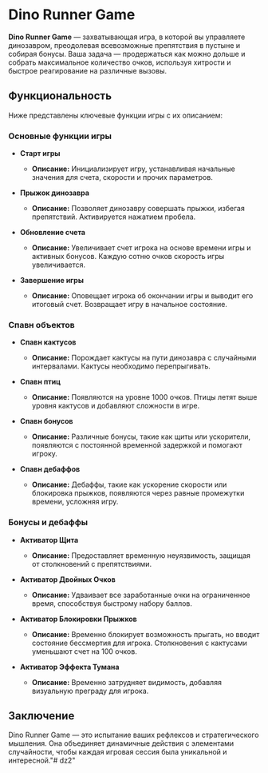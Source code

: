 # Dino Runner Game

**Dino Runner Game** — захватывающая игра, в которой вы управляете динозавром, преодолевая всевозможные препятствия в пустыне и собирая бонусы. Ваша задача — продержаться как можно дольше и собрать максимальное количество очков, используя хитрости и быстрое реагирование на различные вызовы.

## Функциональность

Ниже представлены ключевые функции игры с их описанием:

### Основные функции игры

- **Старт игры**
  - **Описание:** Инициализирует игру, устанавливая начальные значения для счета, скорости и прочих параметров.
  
- **Прыжок динозавра**
  - **Описание:** Позволяет динозавру совершать прыжки, избегая препятствий. Активируется нажатием пробела.
  
- **Обновление счета**
  - **Описание:** Увеличивает счет игрока на основе времени игры и активных бонусов. Каждую сотню очков скорость игры увеличивается.
  
- **Завершение игры**
  - **Описание:** Оповещает игрока об окончании игры и выводит его итоговый счет. Возвращает игру в начальное состояние.

### Спавн объектов

- **Спавн кактусов**
  - **Описание:** Порождает кактусы на пути динозавра с случайными интервалами. Кактусы необходимо перепрыгивать.
  
- **Спавн птиц**
  - **Описание:** Появляются на уровне 1000 очков. Птицы летят выше уровня кактусов и добавляют сложности в игре.
  
- **Спавн бонусов**
  - **Описание:** Различные бонусы, такие как щиты или ускорители, появляются с постоянной временной задержкой и помогают игроку.
  
- **Спавн дебаффов**
  - **Описание:** Дебаффы, такие как ускорение скорости или блокировка прыжков, появляются через равные промежутки времени, усложняя игру.

### Бонусы и дебаффы

- **Активатор Щита**
  - **Описание:** Предоставляет временную неуязвимость, защищая от столкновений с препятствиями.
  
- **Активатор Двойных Очков**
  - **Описание:** Удваивает все заработанные очки на ограниченное время, способствуя быстрому набору баллов.
  
- **Активатор Блокировки Прыжков**
  - **Описание:** Временно блокирует возможность прыгать, но вводит состояние бессмертия для игрока. Столкновения с кактусами уменьшают счет на 100 очков.

- **Активатор Эффекта Тумана**
  - **Описание:** Временно затрудняет видимость, добавляя визуальную преграду для игрока.

## Заключение

Dino Runner Game — это испытание ваших рефлексов и стратегического мышления. Она объединяет динамичные действия с элементами случайности, чтобы каждая игровая сессия была уникальной и интересной."# dz2" 
